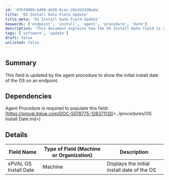```yaml
---
id: '0fbf0989-b499-4d26-8cec-29e3d32d0ada'
title: 'OS Install Date Field Update'
title_meta: 'OS Install Date Field Update'
keywords: ['endpoint', 'install', 'agent', 'procedure', 'date']
description: 'This document explains how the OS Install Date field is updated by the agent procedure on an endpoint, detailing its dependencies and providing a summary of its functionality.'
tags: ['software', 'update']
draft: false
unlisted: false
---
```

## Summary

This field is updated by the agent procedure to show the initial install date of the OS on an endpoint.

## Dependencies

Agent Procedure is required to populate this field: [https://proval.itglue.com/DOC-5078775-12637113](<../procedures/OS Install Date.md>)

## Details

| Field Name               | Type of Field (Machine or Organization) | Description                          |
|--------------------------|-----------------------------------------|--------------------------------------|
| xPVAL OS Install Date    | Machine                                 | Displays the initial install date of the OS |












